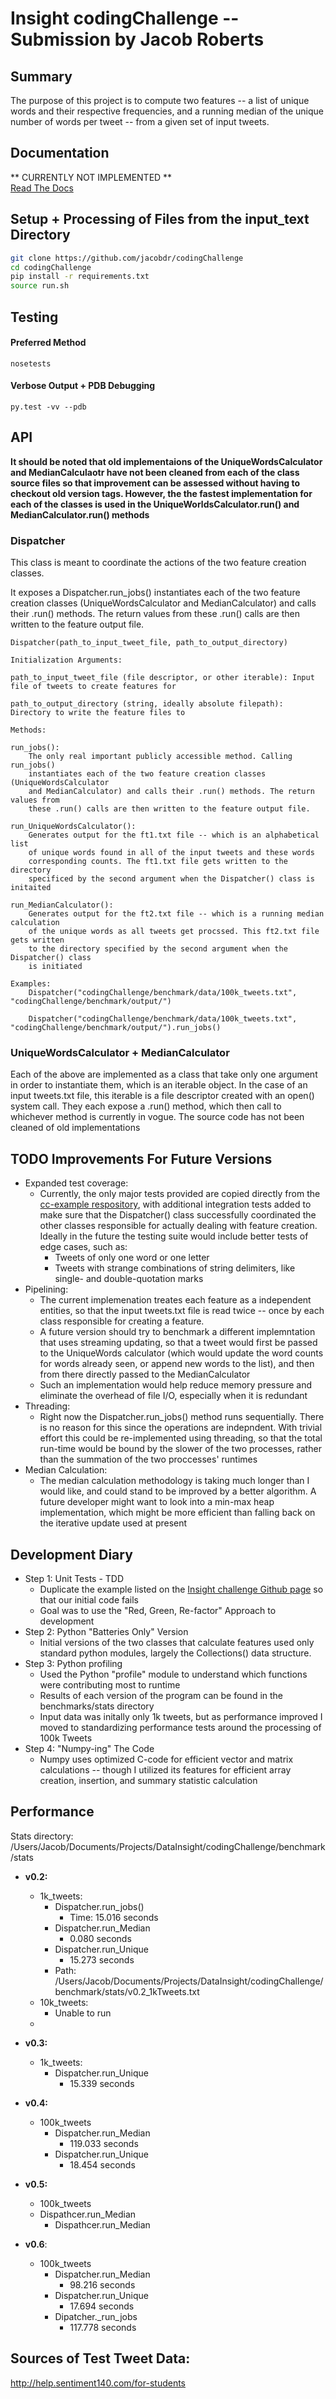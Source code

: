 # Insight codingChallenge -- Submission by Jacob Roberts

## Summary
The purpose of this project is to compute two features -- a list of unique words and their respective frequencies, and a running median of the unique number of words per tweet -- from a given set of input tweets. 

## Documentation
** CURRENTLY NOT IMPLEMENTED **  
[Read The Docs](http://codingchallenge.readthedocs.org/en/master)

## Setup + Processing of Files from the input_text Directory
```bash
git clone https://github.com/jacobdr/codingChallenge
cd codingChallenge
pip install -r requirements.txt
source run.sh
```

## Testing  
#### Preferred Method  
`nosetests`  
#### Verbose Output + PDB Debugging  
`py.test -vv --pdb`  

## API  
__It should be noted that old implementaions of the UniqueWordsCalculator and MedianCalculaotr have not been cleaned from each of the class source files so that improvement can be assessed without having to checkout old version tags. However, the the fastest implementation for each of the classes is used in the UniqueWorldsCalculator.run() and MedianCalculator.run() methods__  

###  Dispatcher  
This class is meant to coordinate the actions of the two feature creation
classes.

It exposes a Dispatcher.run_jobs() instantiates each of the two feature creation classes (UniqueWordsCalculator and MedianCalculator) and calls their .run() methods. The return values from these .run() calls are then written to the feature output file.

    Dispatcher(path_to_input_tweet_file, path_to_output_directory)
    
    Initialization Arguments:

    path_to_input_tweet_file (file descriptor, or other iterable): Input file of tweets to create features for  
    
    path_to_output_directory (string, ideally absolute filepath): Directory to write the feature files to   

    Methods:

    run_jobs():
        The only real important publicly accessible method. Calling run_jobs()
        instantiates each of the two feature creation classes (UniqueWordsCalculator
        and MedianCalculator) and calls their .run() methods. The return values from
        these .run() calls are then written to the feature output file.

    run_UniqueWordsCalculator():
        Generates output for the ft1.txt file -- which is an alphabetical list
        of unique words found in all of the input tweets and these words
        corresponding counts. The ft1.txt file gets written to the directory
        specificed by the second argument when the Dispatcher() class is initaited

    run_MedianCalculator():
        Generates output for the ft2.txt file -- which is a running median calculation
        of the unique words as all tweets get procssed. This ft2.txt file gets written
        to the directory specified by the second argument when the Dispatcher() class
        is initiated

    Examples:
        Dispatcher("codingChallenge/benchmark/data/100k_tweets.txt", "codingChallenge/benchmark/output/")

        Dispatcher("codingChallenge/benchmark/data/100k_tweets.txt", "codingChallenge/benchmark/output/").run_jobs()

###  UniqueWordsCalculator + MedianCalculator  
Each of the above are implemented as a class that take only one argument in order to instantiate them, which is an iterable object. In the case of an input tweets.txt file, this iterable is a file descriptor created with an open() system call. They each expose a .run() method, which then call to whichever method is currently in vogue. The source code has not been cleaned of old implementations
  

## TODO Improvements For Future Versions
*  Expanded test coverage:
    - Currently, the only major tests provided are copied directly from the [cc-example respository](https://github.com/InsightDataScience/cc-example), with additional integration tests added to make sure that the Dispatcher() class successfully coordinated the other classes responsible for actually dealing with feature creation. Ideally in the future the testing suite would include better tests of edge cases, such as:
        + Tweets of only one word or one letter
        + Tweets with strange combinations of string delimiters, like single- and double-quotation marks
*  Pipelining:
    - The current implemenation treates each feature as a independent entities, so that the input tweets.txt file is read twice -- once by each class responsible for creating a feature. 
    - A future version should try to benchmark a different implemntation that uses streaming updating, so that a tweet would first be passed to the UniqueWords calculator (which would update the word counts for words already seen, or append new words to the list), and then from there directly passed to the MedianCalculator
    - Such an implementation would help reduce memory pressure and eliminate the overhead of file I/O, especially when it is redundant
*  Threading:
    -  Right now the Dispatcher.run_jobs() method runs sequentially. There is no reason for this since the operations are indepndent. With trivial effort this could be re-implemented using threading, so that the total run-time would be bound by the slower of the two processes, rather than the summation of the two proccesses' runtimes
*  Median Calculation:
    -  The median calculation methodology is taking much longer than I would like, and could stand to be improved by a better algorithm. A future developer might want to look into a min-max heap implementation, which might be more efficient than falling back on the iterative update used at present

## Development Diary
* Step 1: Unit Tests - TDD
    - Duplicate the example listed on the [Insight challenge Github page](https://github.com/InsightDataScience/cc-example) so that our initial code fails
    - Goal was to use the "Red, Green, Re-factor" Approach to development
* Step 2: Python "Batteries Only" Version
    - Initial versions of the two classes that calculate features used only standard python modules, largely the Collections() data structure. 
* Step 3: Python profiling
    - Used the Python "profile" module to understand which functions were contributing most to runtime
    - Results of each version of the program can be found in the benchmarks/stats directory
    - Input data was initally only 1k tweets, but as performance improved I moved to standardizing performance tests around the processing of 100k Tweets
* Step 4: "Numpy-ing" The Code
    - Numpy uses optimized C-code for efficient vector and matrix calculations -- though I utilized its features for efficient array creation, insertion, and summary statistic calculation

## Performance
Stats directory: /Users/Jacob/Documents/Projects/DataInsight/codingChallenge/benchmark/stats  

*  **v0.2:**

    -  1k_tweets:
        +  Dispatcher.run_jobs()
            *  Time: 15.016 seconds
        +  Dispatcher.run_Median
            *  0.080 seconds
        +  Dispatcher.run_Unique
            *  15.273 seconds
        +  Path: /Users/Jacob/Documents/Projects/DataInsight/codingChallenge/benchmark/stats/v0.2_1kTweets.txt
    -  10k_tweets:
        +  Unable to run
    -  
* **v0.3:**
    -  1k_tweets:
        +  Dispatcher.run_Unique
            *  15.339 seconds
* **v0.4:**
    - 100k_tweets
        + Dispatcher.run_Median
            * 119.033 seconds
        + Dispatcher.run_Unique
            * 18.454 seconds
* **v0.5:**
    - 100k_tweets
    - Dispathcer.run_Median
        + Dispathcer.run_Median
* **v0.6**:
    - 100k_tweets
        + Dispatcher.run_Median
            * 98.216 seconds 
        + Dispatcher.run_Unique
            * 17.694 seconds
        + Dipatcher._run_jobs
            * 117.778 seconds

## Sources of Test Tweet Data:
http://help.sentiment140.com/for-students



